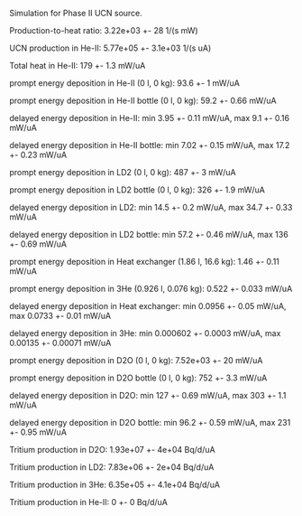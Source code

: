 Simulation for Phase II UCN source.

Production-to-heat ratio:
3.22e+03 +- 28 1/(s mW)

UCN production in He-II:
5.77e+05 +- 3.1e+03 1/(s uA)

Total heat in He-II:
179 +- 1.3 mW/uA

prompt energy deposition in He-II (0 l, 0 kg):
93.6 +- 1 mW/uA

prompt energy deposition in He-II bottle (0 l, 0 kg):
59.2 +- 0.66 mW/uA

delayed energy deposition in He-II:
min 3.95 +- 0.11 mW/uA, max 9.1 +- 0.16 mW/uA

delayed energy deposition in He-II bottle:
min 7.02 +- 0.15 mW/uA, max 17.2 +- 0.23 mW/uA

prompt energy deposition in LD2 (0 l, 0 kg):
487 +- 3 mW/uA

prompt energy deposition in LD2 bottle (0 l, 0 kg):
326 +- 1.9 mW/uA

delayed energy deposition in LD2:
min 14.5 +- 0.2 mW/uA, max 34.7 +- 0.33 mW/uA

delayed energy deposition in LD2 bottle:
min 57.2 +- 0.46 mW/uA, max 136 +- 0.69 mW/uA

prompt energy deposition in Heat exchanger (1.86 l, 16.6 kg):
1.46 +- 0.11 mW/uA

prompt energy deposition in 3He (0.926 l, 0.076 kg):
0.522 +- 0.033 mW/uA

delayed energy deposition in Heat exchanger:
min 0.0956 +- 0.05 mW/uA, max 0.0733 +- 0.01 mW/uA

delayed energy deposition in 3He:
min 0.000602 +- 0.0003 mW/uA, max 0.00135 +- 0.00071 mW/uA

prompt energy deposition in D2O (0 l, 0 kg):
7.52e+03 +- 20 mW/uA

prompt energy deposition in D2O bottle (0 l, 0 kg):
752 +- 3.3 mW/uA

delayed energy deposition in D2O:
min 127 +- 0.69 mW/uA, max 303 +- 1.1 mW/uA

delayed energy deposition in D2O bottle:
min 96.2 +- 0.59 mW/uA, max 231 +- 0.95 mW/uA

Tritium production in D2O:
1.93e+07 +- 4e+04 Bq/d/uA

Tritium production in LD2:
7.83e+06 +- 2e+04 Bq/d/uA

Tritium production in 3He:
6.35e+05 +- 4.1e+04 Bq/d/uA

Tritium production in He-II:
0 +- 0 Bq/d/uA

